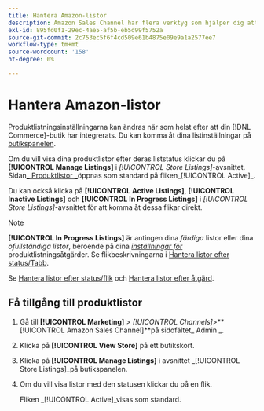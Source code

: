 ```yaml
---
title: Hantera Amazon-listor
description: Amazon Sales Channel har flera verktyg som hjälper dig att hantera dina Amazon-listor från Commerce Admin.
exl-id: 895fd0f1-29ec-4ae5-af5b-eb5d99f5752a
source-git-commit: 2c753ec5f6f4cd509e61b4875e09e9a1a2577ee7
workflow-type: tm+mt
source-wordcount: '158'
ht-degree: 0%

---
```


# Hantera Amazon-listor

Produktlistningsinställningarna kan ändras när som helst efter att din [!DNL Commerce]-butik har integrerats. Du kan komma åt dina listinställningar på [butikspanelen](./amazon-store-dashboard.md).

Om du vill visa dina produktlistor efter deras liststatus klickar du på **[!UICONTROL Manage Listings]** i _[!UICONTROL Store Listings]_-avsnittet. Sidan[_ Produktlistor _](./managing-listings-by-tab.md)öppnas som standard på fliken_[!UICONTROL Active]_.

Du kan också klicka på **[!UICONTROL Active Listings]**, **[!UICONTROL Inactive Listings]** och **[!UICONTROL In Progress Listings]** i _[!UICONTROL Store Listings]_-avsnittet för att komma åt dessa flikar direkt.

>[!NOTE]
>
>**[!UICONTROL In Progress Listings]** är antingen dina  _färdiga_ listor eller dina  _ofullständiga listor_, beroende på dina  [_inställningar för_](./product-listing-actions.md) produktlistningsåtgärder. Se flikbeskrivningarna i [Hantera listor efter status/Tabb](./managing-listings-by-tab.md).

Se [Hantera listor efter status/flik](./managing-listings-by-tab.md) och [Hantera listor efter åtgärd](./managing-listings-by-action.md).

## Få tillgång till produktlistor

1. Gå till **[!UICONTROL Marketing]** > _[!UICONTROL Channels]_>**[!UICONTROL Amazon Sales Channel]**på sidofältet_ Admin _.

1. Klicka på **[!UICONTROL View Store]** på ett butikskort.

1. Klicka på **[!UICONTROL Manage Listings]** i avsnittet _[!UICONTROL Store Listings]_på butikspanelen.

1. Om du vill visa listor med den statusen klickar du på en flik.

   Fliken _[!UICONTROL Active]_visas som standard.
